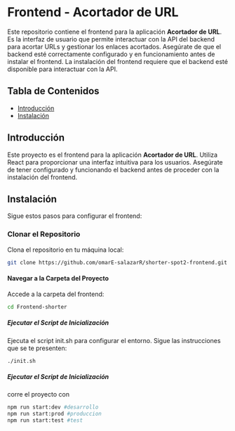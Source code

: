 # Frontend - Acortador de URL

Este repositorio contiene el frontend para la aplicación **Acortador de URL**. Es la interfaz de usuario que permite interactuar con la API del backend para acortar URLs y gestionar los enlaces acortados.
Asegúrate de que el backend esté correctamente configurado y en funcionamiento antes de instalar el frontend. La instalación del frontend requiere que el backend esté disponible para interactuar con la API.


## Tabla de Contenidos

- [Introducción](#introducción)
- [Instalación](#instalación)

## Introducción

Este proyecto es el frontend para la aplicación **Acortador de URL**. Utiliza React para proporcionar una interfaz intuitiva para los usuarios. Asegúrate de tener configurado y funcionando el backend antes de proceder con la instalación del frontend.

## Instalación

Sigue estos pasos para configurar el frontend:

### Clonar el Repositorio

Clona el repositorio en tu máquina local:

```bash
git clone https://github.com/omarE-salazarR/shorter-spot2-frontend.git
```

#### Navegar a la Carpeta del Proyecto
Accede a la carpeta del frontend:
```bash
cd Frontend-shorter
```

##### Ejecutar el Script de Inicialización
Ejecuta el script init.sh para configurar el entorno. Sigue las instrucciones que se te presenten:
```bash
./init.sh
```
##### Ejecutar el Script de Inicialización
corre el proyecto con 

```bash
npm run start:dev #desarrollo
npm run start:prod #produccion
npm run start:test #test
```